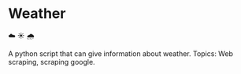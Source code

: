 # Weather

☁️ ☀️ 🌧️

A python script that can give information about weather.
Topics: Web scraping, scraping google.
